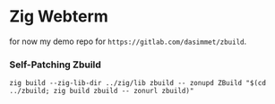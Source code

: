 # Zig Webterm


for now my demo repo for `https://gitlab.com/dasimmet/zbuild`.

### Self-Patching Zbuild

```
zig build --zig-lib-dir ../zig/lib zbuild -- zonupd ZBuild "$(cd ../zbuild; zig build zbuild -- zonurl zbuild)"
```